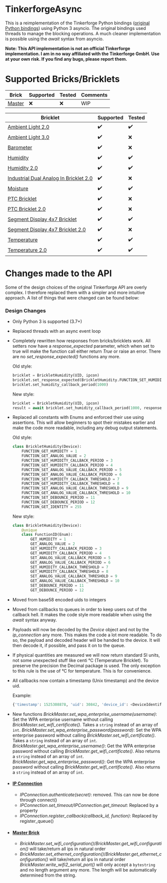 # TinkerforgeAsync
This is a reimplementation of the Tinkerforge Python bindings ([original Python bindings](https://www.tinkerforge.com/en/doc/Software/API_Bindings_Python.html)) using Python 3 asyncio. The original bindings used threads to manage the blocking operations. A much cleaner implementation is possible using the *await* syntax from asyncio.

**Note: This API implementation is not an official Tinkerforge implementation. I am in no way affiliated with the Tinkerforge GmbH. Use at your own risk. If you find any bugs, please report them.**

# Supported Bricks/Bricklets
|Brick|Supported|Tested|Comments|
|--|--|--|--|
|[Master](https://www.tinkerforge.com/en/doc/Hardware/Bricks/Master_Brick.html)|:x:|  :x:| WIP |

|Bricklet|Supported|Tested|
|--|--|--|
|[Ambient Light 2.0](https://www.tinkerforge.com/en/doc/Hardware/Bricklets/Ambient_Light_V2.html)|:heavy_check_mark:|:heavy_check_mark:|
|[Ambient Light 3.0](https://www.tinkerforge.com/en/doc/Hardware/Bricklets/Ambient_Light_V3.html)|:heavy_check_mark:|:x:|
|[Barometer](https://www.tinkerforge.com/en/doc/Hardware/Bricklets/Barometer.html)|:heavy_check_mark:|:x:|
|[Humidity](https://www.tinkerforge.com/en/doc/Hardware/Bricklets/Humidity.html)|:heavy_check_mark:|:heavy_check_mark:|
|[Humidity 2.0](https://www.tinkerforge.com/en/doc/Hardware/Bricklets/Humidity_V2.html)|:heavy_check_mark:|:heavy_check_mark:|
|[Industrial Dual Analog In Bricklet 2.0](https://www.tinkerforge.com/en/doc/Hardware/Bricklets/Industrial_Dual_Analog_In_V2.html)|:heavy_check_mark:|:x:|
|[Moisture](https://www.tinkerforge.com/en/doc/Hardware/Bricklets/Moisture.html)|:heavy_check_mark:|:heavy_check_mark:|
|[PTC Bricklet](https://www.tinkerforge.com/en/doc/Hardware/Bricklets/PTC.html)|:heavy_check_mark:|:x:|
|[PTC Bricklet 2.0](https://www.tinkerforge.com/en/doc/Hardware/Bricklets/PTC_V2.html)|:heavy_check_mark:|:x:|
|[Segment Display 4x7 Bricklet](https://www.tinkerforge.com/en/doc/Hardware/Bricklets/Segment_Display_4x7.html)|:heavy_check_mark:|:heavy_check_mark:|
|[Segment Display 4x7 Bricklet 2.0](https://www.tinkerforge.com/en/doc/Hardware/Bricklets/Segment_Display_4x7_V2.html)|:heavy_check_mark:|:x:|
|[Temperature](https://www.tinkerforge.com/en/doc/Hardware/Bricklets/Temperature.html)|:heavy_check_mark:|:heavy_check_mark:|
|[Temperature 2.0](https://www.tinkerforge.com/en/doc/Hardware/Bricklets/Temperature_V2.html)|:heavy_check_mark:|:heavy_check_mark:|

# Changes made to the API
Some of the design choices of the original Tinkerforge API are overly complex. I therefore replaced them with a simpler and more intuitive approach. A list of things that were changed can be found below:
### Design Changes
- Only Python 3 is supported (3.7+)
 - Replaced threads with an async event loop
 - Completely rewritten how responses from bricks/bricklets work. All setters now have a *response_expected* parameter, which when set to true will make the function call either return *True* or raise an error. There are no *set_response_expected()* functions any more.

   Old style:
   ```python
   bricklet = BrickletHumidity(UID, ipcon)
   bricklet.set_response_expected(BrickletHumidity.FUNCTION_SET_HUMIDITY_CALLBACK_PERIOD, True)
   bricklet.set_humidity_callback_period(1000)
   ```
   New style:
   ```python
   bricklet = BrickletHumidity(UID, ipcon)
   result = await bricklet.set_humidity_callback_period(1000, response_expected=True)    # True if successful
   ```
 - Replaced all constants with Enums and enforced their use using assertions. This will allow beginners to spot their mistakes earlier and make the code more readable, including any debug output statements.

   Old style:
   ```python
   class BrickletHumidity(Device):
       FUNCTION_GET_HUMIDITY = 1
       FUNCTION_GET_ANALOG_VALUE = 2
       FUNCTION_SET_HUMIDITY_CALLBACK_PERIOD = 3
       FUNCTION_GET_HUMIDITY_CALLBACK_PERIOD = 4
       FUNCTION_SET_ANALOG_VALUE_CALLBACK_PERIOD = 5
       FUNCTION_GET_ANALOG_VALUE_CALLBACK_PERIOD = 6
       FUNCTION_SET_HUMIDITY_CALLBACK_THRESHOLD = 7
       FUNCTION_GET_HUMIDITY_CALLBACK_THRESHOLD = 8
       FUNCTION_SET_ANALOG_VALUE_CALLBACK_THRESHOLD = 9
       FUNCTION_GET_ANALOG_VALUE_CALLBACK_THRESHOLD = 10
       FUNCTION_SET_DEBOUNCE_PERIOD = 11
       FUNCTION_GET_DEBOUNCE_PERIOD = 12
       FUNCTION_GET_IDENTITY = 255
   ```

   New style:
   ```python
   class BrickletHumidity(Device):
       @unique
       class FunctionID(Enum):
           GET_HUMIDITY = 1
           GET_ANALOG_VALUE = 2
           SET_HUMIDITY_CALLBACK_PERIOD = 3
           GET_HUMIDITY_CALLBACK_PERIOD = 4
           SET_ANALOG_VALUE_CALLBACK_PERIOD = 5
           GET_ANALOG_VALUE_CALLBACK_PERIOD = 6
           SET_HUMIDITY_CALLBACK_THRESHOLD = 7
           GET_HUMIDITY_CALLBACK_THRESHOLD = 8
           SET_ANALOG_VALUE_CALLBACK_THRESHOLD = 9
           GET_ANALOG_VALUE_CALLBACK_THRESHOLD = 10
           SET_DEBOUNCE_PERIOD = 11
           GET_DEBOUNCE_PERIOD = 12
   ```
 - Moved from base58 encoded uids to integers
 - Moved from callbacks to queues in order to keep users out of the callback hell. It makes the code style more readable when using the *await* syntax anyway.
 - Payloads will now be decoded by the *Device* object and not by the *ip_connection* any more. This makes the code a lot more readable. To do so, the payload and decoded header will be handed to the device. It will then decode it, if possible, and pass it on to the queue.
 - If physical quantities are measured we will now return standard SI units, not some unexpected stuff like centi °C (Temperature Bricklet). To preserve the precision the Decimal package is used. The only exception to this rule is the use of °C for temperature. This is for convenience.
 - All callbacks now contain a timestamp (Unix timestamp) and the device uid.

   Example:
   ```python
   {'timestamp': 1525308878, 'uid': 30842, 'device_id': <DeviceIdentifier.BrickletHumidity: 27>, 'function_id': <CallbackID.humidity_reached: 15>, 'payload': Decimal('43.6')}
   ```

 - New functions
   *BrickMaster.set_wpa_enterprise_username(username)*: Set the WPA enterprise username without calling *BrickMaster.set_wifi_certificate()*. Takes a `string` instead of an array of `int`.
   *BrickMaster.set_wpa_enterprise_password(password)*: Set the WPA enterprise password without calling *BrickMaster.set_wifi_certificate()*. Takes a `string` instead of an array of `int`.
   *BrickMaster.get_wpa_enterprise_username()*: Get the WPA enterprise password without calling *BrickMaster.get_wifi_certificate()*. Also returns a `string` instead of an array of `int`.
   *BrickMaster.get_wpa_enterprise_password()*: Get the WPA enterprise password without calling *BrickMaster.get_wifi_certificate()*. Also returns a `string` instead of an array of `int`.
- #### [IP Connection](https://www.tinkerforge.com/en/doc/Software/IPConnection_Python.html#api)
   - *IPConnection.authenticate(_secret_)*: removed. This can now be done through connect()
   - *IPConnection.set_timeout/IPConnection.get_timeout*: Replaced by a property
   - *IPConnection.register_callback(_callback_id_, _function_)*: Replaced by register_queue()

- #### [Master Brick](https://www.tinkerforge.com/en/doc/Software/Bricks/Master_Brick_Python.html)
   - *BrickMaster.set_wifi_configuration()*/*BrickMaster.get_wifi_configuration()* will take/return all ips in natural order
   - *BrickMaster.set_ethernet_configuration()*/*BrickMaster.get_ethernet_configuration()* will take/return all ips in natural order
     *BrickMaster.write_wifi2_serial_port()* will only accept a `bytestring` and no length argument any more. The length will be automatically determined from the string.
